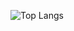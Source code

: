 ![Top Langs](https://github-readme-stats.vercel.app/api/top-langs/?username=nicmoro31&include_orgs=true&layout=compact&count_private=true&theme=radical&token=)
